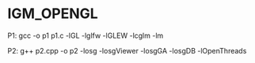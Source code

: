 # IGM_OPENGL

P1: gcc -o p1 p1.c -lGL -lglfw -lGLEW -lcglm -lm

P2: g++ p2.cpp -o p2 -losg -losgViewer -losgGA -losgDB -lOpenThreads
